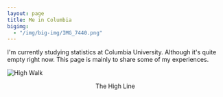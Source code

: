 ```yaml
---
layout: page
title: Me in Columbia
bigimg:
  - "/img/big-img/IMG_7440.png"
---
```


I'm currently studying statistics at Columbia University. Although it's quite empty right now. This page is mainly to share some of my experiences.

![High Walk](img/big-img/highwalk.png)
<p align = "center">
The High Line
</p>